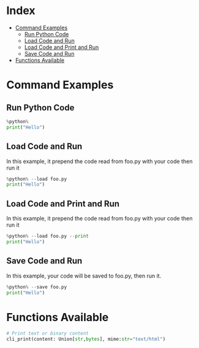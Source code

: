 # Index
* [Command Examples](#command-examples)
    * [Run Python Code](#run-python-code)
    * [Load Code and Run ](#load-code-and-run)
    * [Load Code and Print and Run](#load-code-and-print-and-run)
    * [Save Code and Run](#save-code-and-run)
* [Functions Available](#functions-available)

# Command Examples
## Run Python Code
```python
%python%
print("Hello")
```

## Load Code and Run 
In this example, it prepend the code read from foo.py with your code then run it
```python
%python% --load foo.py
print("Hello")
```

## Load Code and Print and Run
In this example, it prepend the code read from foo.py with your code then run it
```python
%python% --load foo.py --print
print("Hello")
```

## Save Code and Run
In this example, your code will be saved to foo.py, then run it.
```python
%python% --save foo.py
print("Hello")
```

# Functions Available
```python
# Print text or binary content
cli_print(content: Union[str,bytes], mime:str="text/html")
```
